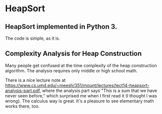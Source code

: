 # HeapSort

## HeapSort implemented in Python 3.
The code is simple, as it is.

## Complexity Analysis for Heap Construction
Many people get confused at the time complexity of the heap construction algorithm. The analysis requires only middle or high school math.

There is a nice lecture note at https://www.cs.umd.edu/~meesh/351/mount/lectures/lect14-heapsort-analysis-part.pdf, where the analysis part says "This is a sum that we have never seen before," which surprised me when I first read it (I thought I was wrong). The calculus way is great. It's a pleasure to see elementary math works there, too.

